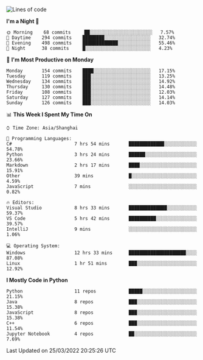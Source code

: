 <!--START_SECTION:waka-->
![Lines of code](https://img.shields.io/badge/From%20Hello%20World%20I%27ve%20Written-12%20Million%20lines%20of%20code-blue)

**I'm a Night 🦉** 

```text
🌞 Morning    68 commits     ██░░░░░░░░░░░░░░░░░░░░░░░   7.57% 
🌆 Daytime    294 commits    ████████░░░░░░░░░░░░░░░░░   32.74% 
🌃 Evening    498 commits    █████████████░░░░░░░░░░░░   55.46% 
🌙 Night      38 commits     █░░░░░░░░░░░░░░░░░░░░░░░░   4.23%

```
📅 **I'm Most Productive on Monday** 

```text
Monday       154 commits    ████░░░░░░░░░░░░░░░░░░░░░   17.15% 
Tuesday      119 commits    ███░░░░░░░░░░░░░░░░░░░░░░   13.25% 
Wednesday    134 commits    ███░░░░░░░░░░░░░░░░░░░░░░   14.92% 
Thursday     130 commits    ███░░░░░░░░░░░░░░░░░░░░░░   14.48% 
Friday       108 commits    ███░░░░░░░░░░░░░░░░░░░░░░   12.03% 
Saturday     127 commits    ███░░░░░░░░░░░░░░░░░░░░░░   14.14% 
Sunday       126 commits    ███░░░░░░░░░░░░░░░░░░░░░░   14.03%

```


📊 **This Week I Spent My Time On** 

```text
⌚︎ Time Zone: Asia/Shanghai

💬 Programming Languages: 
C#                       7 hrs 54 mins       █████████████░░░░░░░░░░░░   54.78% 
Python                   3 hrs 24 mins       ██████░░░░░░░░░░░░░░░░░░░   23.66% 
Markdown                 2 hrs 17 mins       ████░░░░░░░░░░░░░░░░░░░░░   15.91% 
Other                    39 mins             █░░░░░░░░░░░░░░░░░░░░░░░░   4.59% 
JavaScript               7 mins              ░░░░░░░░░░░░░░░░░░░░░░░░░   0.82%

🔥 Editors: 
Visual Studio            8 hrs 33 mins       ██████████████░░░░░░░░░░░   59.37% 
VS Code                  5 hrs 42 mins       ██████████░░░░░░░░░░░░░░░   39.57% 
IntelliJ                 9 mins              ░░░░░░░░░░░░░░░░░░░░░░░░░   1.06%

💻 Operating System: 
Windows                  12 hrs 33 mins      █████████████████████░░░░   87.08% 
Linux                    1 hr 51 mins        ███░░░░░░░░░░░░░░░░░░░░░░   12.92%

```

**I Mostly Code in Python** 

```text
Python                   11 repos            █████░░░░░░░░░░░░░░░░░░░░   21.15% 
Java                     8 repos             ███░░░░░░░░░░░░░░░░░░░░░░   15.38% 
JavaScript               8 repos             ███░░░░░░░░░░░░░░░░░░░░░░   15.38% 
C++                      6 repos             ███░░░░░░░░░░░░░░░░░░░░░░   11.54% 
Jupyter Notebook         4 repos             ██░░░░░░░░░░░░░░░░░░░░░░░   7.69%

```



 Last Updated on 25/03/2022 20:25:26 UTC
<!--END_SECTION:waka-->　　
